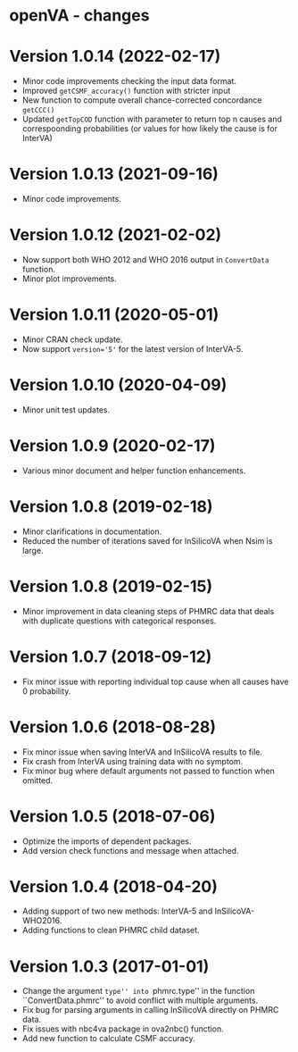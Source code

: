 # openVA - changes
Version 1.0.14 (2022-02-17)
==========================
+ Minor code improvements checking the input data format.
+ Improved `getCSMF_accuracy()` function with stricter input
+ New function to compute overall chance-corrected concordance `getCCC()`
+ Updated `getTopCOD` function with parameter to return top n causes and correspoonding probabilities (or values for how likely the cause is for InterVA)

Version 1.0.13 (2021-09-16)
==========================
+ Minor code improvements.
 
Version 1.0.12 (2021-02-02)
==========================
+ Now support both WHO 2012 and WHO 2016 output in `ConvertData` function.
+ Minor plot improvements.
 
Version 1.0.11 (2020-05-01)
==========================
+ Minor CRAN check update.
+ Now support `version='5'` for the latest version of InterVA-5.

Version 1.0.10 (2020-04-09)
==========================
+ Minor unit test updates.

Version 1.0.9 (2020-02-17)
==========================
+ Various minor document and helper function enhancements.

Version 1.0.8 (2019-02-18)
==========================
+ Minor clarifications in documentation.
+ Reduced the number of iterations saved for InSilicoVA when Nsim is large.


Version 1.0.8 (2019-02-15)
==========================
+ Minor improvement in data cleaning steps of PHMRC data that deals with duplicate questions with categorical responses.

Version 1.0.7 (2018-09-12)
==========================
+ Fix minor issue with reporting individual top cause when all causes have 0 probability.


Version 1.0.6 (2018-08-28)
==========================
+ Fix minor issue when saving InterVA and InSilicoVA results to file.
+ Fix crash from InterVA using training data with no symptom. 
+ Fix minor bug where default arguments not passed to function when omitted.

Version 1.0.5 (2018-07-06)
==========================
+ Optimize the imports of dependent packages.
+ Add version check functions and message when attached.

Version 1.0.4 (2018-04-20)
==========================
+ Adding support of two new methods: InterVA-5 and InSilicoVA-WHO2016.
+ Adding functions to clean PHMRC child dataset.


Version 1.0.3 (2017-01-01)
==========================
+ Change the argument ``type'' into ``phmrc.type'' in the function ``ConvertData.phmrc'' to avoid conflict with multiple arguments.
+ Fix bug for parsing arguments in calling InSilicoVA directly on PHMRC data.
+ Fix issues with nbc4va package in ova2nbc() function.
+ Add new function to calculate CSMF accuracy.
    

